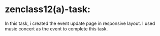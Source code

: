 # zenclass12(a)-task:

In this task, i created the event update page in responsive layout. I used music concert as the event to complete this task.
